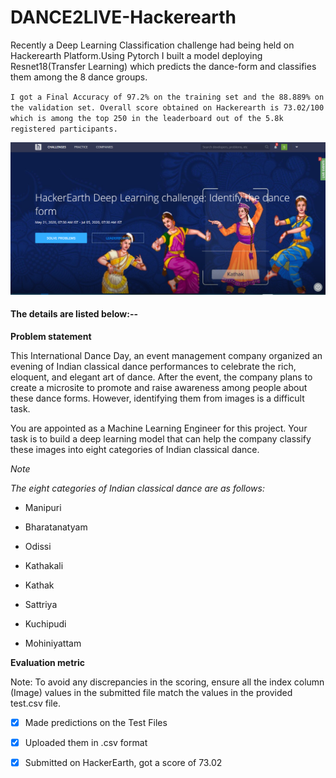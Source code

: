 # DANCE2LIVE-Hackerearth
Recently a Deep Learning Classification challenge had being held on Hackerearth Platform.Using Pytorch I built a model deploying Resnet18(Transfer Learning) which predicts the dance-form and classifies them among the 8 dance groups.

`
I got a Final Accuracy of 97.2% on the training set and the 88.889% on the validation set.
Overall score obtained on Hackerearth is 73.02/100 which is among the top 250 in the leaderboard out of the 5.8k registered participants.
`

![](https://github.com/sd2001/DANCE2LIVE-Hackerearth/blob/master/deep_dance.png)

#### The details are listed below:--

**Problem statement**

This International Dance Day, an event management company organized an evening of Indian classical dance performances to celebrate the rich, eloquent, and elegant art of dance. After the event, the company plans to create a microsite to promote and raise awareness among people about these dance forms. However, identifying them from images is a difficult task.

You are appointed as a Machine Learning Engineer for this project. Your task is to build a deep learning model that can help the company classify these images into eight categories of Indian classical dance.

*Note*

*The eight categories of Indian classical dance are as follows:*

- Manipuri

- Bharatanatyam

- Odissi

- Kathakali

- Kathak

- Sattriya

- Kuchipudi

- Mohiniyattam


**Evaluation metric**

Note: To avoid any discrepancies in the scoring, ensure all the index column (Image) values in the submitted file match the values in the provided test.csv file.

- [x] Made predictions on the Test Files

- [x] Uploaded them in .csv format

- [x] Submitted on HackerEarth, got a score of 73.02
